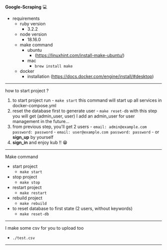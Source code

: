 **Google-Scraping** 💻 

- requirements
  - ruby version 
    - 3.2.2
  - node version 
    - 18.16.0
  - make command
    - ubuntu
      - (https://linuxhint.com/install-make-ubuntu/)
    - mac
      - ```brew install make```
  - docker
    - installation (https://docs.docker.com/engine/install/#desktop)
---

how to start project ?
  1. to start project run
    - ```make start```
    this command will start up all services in docker-compose.yml
  2. reset the database first to generate user
    - ```make reset-db```
    with this step you will get (admin_user, user)
    I add an admin_user for user management in the future...
  3. from previous step, you'll get 2 users
    - ```email: admin@example.com password: password```
    - ```email: user@example.com password: password```
    - or **sign_up** by yourself
  4. **sign_in** and enjoy kub !! 😁

---

Make command
- start project
  - ```make start```
- stop project
  - ```make stop```
- restart project
  - ```make restart```
- rebuild project
  - ```make rebuild```
- to reset database to first state (2 users, without keywords)
  - ```make reset-db```

---

I make some csv for you to upload too
- `./test.csv`

---
